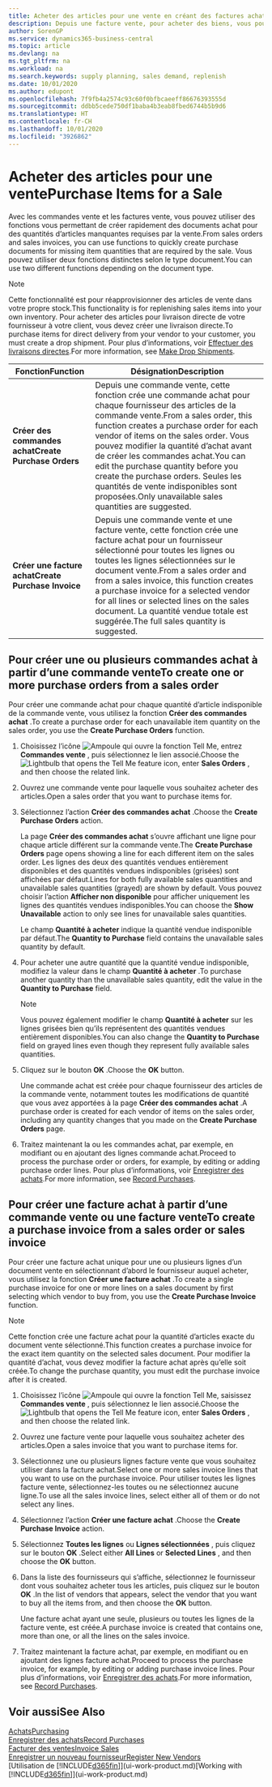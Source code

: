 ```yaml
---
title: Acheter des articles pour une vente en créant des factures achat | Microsoft Docs
description: Depuis une facture vente, pour acheter des biens, vous pouvez créer une facture achat pour un fournisseur.
author: SorenGP
ms.service: dynamics365-business-central
ms.topic: article
ms.devlang: na
ms.tgt_pltfrm: na
ms.workload: na
ms.search.keywords: supply planning, sales demand, replenish
ms.date: 10/01/2020
ms.author: edupont
ms.openlocfilehash: 7f9fb4a2574c93c60f0bfbcaeeff86676393555d
ms.sourcegitcommit: ddbb5cede750df1baba4b3eab8fbed6744b5b9d6
ms.translationtype: HT
ms.contentlocale: fr-CH
ms.lasthandoff: 10/01/2020
ms.locfileid: "3926862"
---
```

# <a name="purchase-items-for-a-sale"></a><span data-ttu-id="5e939-103">Acheter des articles pour une vente</span><span class="sxs-lookup"><span data-stu-id="5e939-103">Purchase Items for a Sale</span></span>
<span data-ttu-id="5e939-104">Avec les commandes vente et les factures vente, vous pouvez utiliser des fonctions vous permettant de créer rapidement des documents achat pour des quantités d’articles manquantes requises par la vente.</span><span class="sxs-lookup"><span data-stu-id="5e939-104">From sales orders and sales invoices, you can use functions to quickly create purchase documents for missing item quantities that are required by the sale.</span></span> <span data-ttu-id="5e939-105">Vous pouvez utiliser deux fonctions distinctes selon le type document.</span><span class="sxs-lookup"><span data-stu-id="5e939-105">You can use two different functions depending on the document type.</span></span>

> [!Note]
> <span data-ttu-id="5e939-106">Cette fonctionnalité est pour réapprovisionner des articles de vente dans votre propre stock.</span><span class="sxs-lookup"><span data-stu-id="5e939-106">This functionality is for replenishing sales items into your own inventory.</span></span> <span data-ttu-id="5e939-107">Pour acheter des articles pour livraison directe de votre fournisseur à votre client, vous devez créer une livraison directe.</span><span class="sxs-lookup"><span data-stu-id="5e939-107">To purchase items for direct delivery from your vendor to your customer, you must create a drop shipment.</span></span> <span data-ttu-id="5e939-108">Pour plus d’informations, voir [Effectuer des livraisons directes](sales-how-drop-shipment.md).</span><span class="sxs-lookup"><span data-stu-id="5e939-108">For more information, see [Make Drop Shipments](sales-how-drop-shipment.md).</span></span>   

|<span data-ttu-id="5e939-109">Fonction</span><span class="sxs-lookup"><span data-stu-id="5e939-109">Function</span></span>|<span data-ttu-id="5e939-110">Désignation</span><span class="sxs-lookup"><span data-stu-id="5e939-110">Description</span></span>|
|--------|-----------|
|<span data-ttu-id="5e939-111">**Créer des commandes achat**</span><span class="sxs-lookup"><span data-stu-id="5e939-111">**Create Purchase Orders**</span></span>|<span data-ttu-id="5e939-112">Depuis une commande vente, cette fonction crée une commande achat pour chaque fournisseur des articles de la commande vente.</span><span class="sxs-lookup"><span data-stu-id="5e939-112">From a sales order, this function creates a purchase order for each vendor of items on the sales order.</span></span> <span data-ttu-id="5e939-113">Vous pouvez modifier la quantité d’achat avant de créer les commandes achat.</span><span class="sxs-lookup"><span data-stu-id="5e939-113">You can edit the purchase quantity before you create the purchase orders.</span></span> <span data-ttu-id="5e939-114">Seules les quantités de vente indisponibles sont proposées.</span><span class="sxs-lookup"><span data-stu-id="5e939-114">Only unavailable sales quantities are suggested.</span></span>
|<span data-ttu-id="5e939-115">**Créer une facture achat**</span><span class="sxs-lookup"><span data-stu-id="5e939-115">**Create Purchase Invoice**</span></span>|<span data-ttu-id="5e939-116">Depuis une commande vente et une facture vente, cette fonction crée une facture achat pour un fournisseur sélectionné pour toutes les lignes ou toutes les lignes sélectionnées sur le document vente.</span><span class="sxs-lookup"><span data-stu-id="5e939-116">From a sales order and from a sales invoice, this function creates a purchase invoice for a selected vendor for all lines or selected lines on the sales document.</span></span> <span data-ttu-id="5e939-117">La quantité vendue totale est suggérée.</span><span class="sxs-lookup"><span data-stu-id="5e939-117">The full sales quantity is suggested.</span></span>|

## <a name="to-create-one-or-more-purchase-orders-from-a-sales-order"></a><span data-ttu-id="5e939-118">Pour créer une ou plusieurs commandes achat à partir d’une commande vente</span><span class="sxs-lookup"><span data-stu-id="5e939-118">To create one or more purchase orders from a sales order</span></span>
<span data-ttu-id="5e939-119">Pour créer une commande achat pour chaque quantité d’article indisponible de la commande vente, vous utilisez la fonction **Créer des commandes achat** .</span><span class="sxs-lookup"><span data-stu-id="5e939-119">To create a purchase order for each unavailable item quantity on the sales order, you use the **Create Purchase Orders** function.</span></span>

1. <span data-ttu-id="5e939-120">Choisissez l’icône ![Ampoule qui ouvre la fonction Tell Me](media/ui-search/search_small.png "Dites-moi ce que vous voulez faire"), entrez **Commandes vente** , puis sélectionnez le lien associé.</span><span class="sxs-lookup"><span data-stu-id="5e939-120">Choose the ![Lightbulb that opens the Tell Me feature](media/ui-search/search_small.png "Tell me what you want to do") icon, enter **Sales Orders** , and then choose the related link.</span></span>
2. <span data-ttu-id="5e939-121">Ouvrez une commande vente pour laquelle vous souhaitez acheter des articles.</span><span class="sxs-lookup"><span data-stu-id="5e939-121">Open a sales order that you want to purchase items for.</span></span>
3. <span data-ttu-id="5e939-122">Sélectionnez l’action **Créer des commandes achat** .</span><span class="sxs-lookup"><span data-stu-id="5e939-122">Choose the **Create Purchase Orders** action.</span></span>

    <span data-ttu-id="5e939-123">La page **Créer des commandes achat** s’ouvre affichant une ligne pour chaque article différent sur la commande vente.</span><span class="sxs-lookup"><span data-stu-id="5e939-123">The **Create Purchase Orders** page opens showing a line for each different item on the sales order.</span></span> <span data-ttu-id="5e939-124">Les lignes des deux des quantités vendues entièrement disponibles et des quantités vendues indisponibles (grisées) sont affichées par défaut.</span><span class="sxs-lookup"><span data-stu-id="5e939-124">Lines for both fully available sales quantities and unavailable sales quantities (grayed) are shown by default.</span></span> <span data-ttu-id="5e939-125">Vous pouvez choisir l’action **Afficher non disponible** pour afficher uniquement les lignes des quantités vendues indisponibles.</span><span class="sxs-lookup"><span data-stu-id="5e939-125">You can choose the **Show Unavailable** action to only see lines for unavailable sales quantities.</span></span>

    <span data-ttu-id="5e939-126">Le champ **Quantité à acheter** indique la quantité vendue indisponible par défaut.</span><span class="sxs-lookup"><span data-stu-id="5e939-126">The **Quantity to Purchase** field contains the unavailable sales quantity by default.</span></span>
4. <span data-ttu-id="5e939-127">Pour acheter une autre quantité que la quantité vendue indisponible, modifiez la valeur dans le champ **Quantité à acheter** .</span><span class="sxs-lookup"><span data-stu-id="5e939-127">To purchase another quantity than the unavailable sales quantity, edit the value in the **Quantity to Purchase** field.</span></span>

    > [!NOTE]  
    >   <span data-ttu-id="5e939-128">Vous pouvez également modifier le champ **Quantité à acheter** sur les lignes grisées bien qu’ils représentent des quantités vendues entièrement disponibles.</span><span class="sxs-lookup"><span data-stu-id="5e939-128">You can also change the **Quantity to Purchase** field on grayed lines even though they represent fully available sales quantities.</span></span>
5. <span data-ttu-id="5e939-129">Cliquez sur le bouton **OK** .</span><span class="sxs-lookup"><span data-stu-id="5e939-129">Choose the **OK** button.</span></span>

    <span data-ttu-id="5e939-130">Une commande achat est créée pour chaque fournisseur des articles de la commande vente, notamment toutes les modifications de quantité que vous avez apportées à la page **Créer des commandes achat** .</span><span class="sxs-lookup"><span data-stu-id="5e939-130">A purchase order is created for each vendor of items on the sales order, including any quantity changes that you made on the **Create Purchase Orders** page.</span></span>
7. <span data-ttu-id="5e939-131">Traitez maintenant la ou les commandes achat, par exemple, en modifiant ou en ajoutant des lignes commande achat.</span><span class="sxs-lookup"><span data-stu-id="5e939-131">Proceed to process the purchase order or orders, for example, by editing or adding purchase order lines.</span></span> <span data-ttu-id="5e939-132">Pour plus d’informations, voir [Enregistrer des achats](purchasing-how-record-purchases.md).</span><span class="sxs-lookup"><span data-stu-id="5e939-132">For more information, see [Record Purchases](purchasing-how-record-purchases.md).</span></span>


## <a name="to-create-a-purchase-invoice-from-a-sales-order-or-sales-invoice"></a><span data-ttu-id="5e939-133">Pour créer une facture achat à partir d’une commande vente ou une facture vente</span><span class="sxs-lookup"><span data-stu-id="5e939-133">To create a purchase invoice from a sales order or sales invoice</span></span>
<span data-ttu-id="5e939-134">Pour créer une facture achat unique pour une ou plusieurs lignes d’un document vente en sélectionnant d’abord le fournisseur auquel acheter, vous utilisez la fonction **Créer une facture achat** .</span><span class="sxs-lookup"><span data-stu-id="5e939-134">To create a single purchase invoice for one or more lines on a sales document by first selecting which vendor to buy from, you use the **Create Purchase Invoice** function.</span></span>

> [!NOTE]  
>   <span data-ttu-id="5e939-135">Cette fonction crée une facture achat pour la quantité d’articles exacte du document vente sélectionné.</span><span class="sxs-lookup"><span data-stu-id="5e939-135">This function creates a purchase invoice for the exact item quantity on the selected sales document.</span></span> <span data-ttu-id="5e939-136">Pour modifier la quantité d’achat, vous devez modifier la facture achat après qu’elle soit créée.</span><span class="sxs-lookup"><span data-stu-id="5e939-136">To change the purchase quantity, you must edit the purchase invoice after it is created.</span></span>  

1. <span data-ttu-id="5e939-137">Choisissez l’icône ![Ampoule qui ouvre la fonction Tell Me](media/ui-search/search_small.png "Dites-moi ce que vous voulez faire"), saisissez **Commandes vente** , puis sélectionnez le lien associé.</span><span class="sxs-lookup"><span data-stu-id="5e939-137">Choose the ![Lightbulb that opens the Tell Me feature](media/ui-search/search_small.png "Tell me what you want to do") icon, enter **Sales Orders** , and then choose the related link.</span></span>
2. <span data-ttu-id="5e939-138">Ouvrez une facture vente pour laquelle vous souhaitez acheter des articles.</span><span class="sxs-lookup"><span data-stu-id="5e939-138">Open a sales invoice that you want to purchase items for.</span></span>
3. <span data-ttu-id="5e939-139">Sélectionnez une ou plusieurs lignes facture vente que vous souhaitez utiliser dans la facture achat.</span><span class="sxs-lookup"><span data-stu-id="5e939-139">Select one or more sales invoice lines that you want to use on the purchase invoice.</span></span> <span data-ttu-id="5e939-140">Pour utiliser toutes les lignes facture vente, sélectionnez-les toutes ou ne sélectionnez aucune ligne.</span><span class="sxs-lookup"><span data-stu-id="5e939-140">To use all the sales invoice lines, select either all of them or do not select any lines.</span></span>
4. <span data-ttu-id="5e939-141">Sélectionnez l’action **Créer une facture achat** .</span><span class="sxs-lookup"><span data-stu-id="5e939-141">Choose the **Create Purchase Invoice** action.</span></span>
5. <span data-ttu-id="5e939-142">Sélectionnez **Toutes les lignes** ou **Lignes sélectionnées** , puis cliquez sur le bouton **OK** .</span><span class="sxs-lookup"><span data-stu-id="5e939-142">Select either **All Lines** or **Selected Lines** , and then choose the **OK** button.</span></span>  
6. <span data-ttu-id="5e939-143">Dans la liste des fournisseurs qui s’affiche, sélectionnez le fournisseur dont vous souhaitez acheter tous les articles, puis cliquez sur le bouton **OK** .</span><span class="sxs-lookup"><span data-stu-id="5e939-143">In the list of vendors that appears, select the vendor that you want to buy all the items from, and then choose the **OK** button.</span></span>

    <span data-ttu-id="5e939-144">Une facture achat ayant une seule, plusieurs ou toutes les lignes de la facture vente, est créée.</span><span class="sxs-lookup"><span data-stu-id="5e939-144">A purchase invoice is created that contains one, more than one, or all the lines on the sales invoice.</span></span>
7. <span data-ttu-id="5e939-145">Traitez maintenant la facture achat, par exemple, en modifiant ou en ajoutant des lignes facture achat.</span><span class="sxs-lookup"><span data-stu-id="5e939-145">Proceed to process the purchase invoice, for example, by editing or adding purchase invoice lines.</span></span> <span data-ttu-id="5e939-146">Pour plus d’informations, voir [Enregistrer des achats](purchasing-how-record-purchases.md).</span><span class="sxs-lookup"><span data-stu-id="5e939-146">For more information, see [Record Purchases](purchasing-how-record-purchases.md).</span></span>

## <a name="see-also"></a><span data-ttu-id="5e939-147">Voir aussi</span><span class="sxs-lookup"><span data-stu-id="5e939-147">See Also</span></span>
[<span data-ttu-id="5e939-148">Achats</span><span class="sxs-lookup"><span data-stu-id="5e939-148">Purchasing</span></span>](purchasing-manage-purchasing.md)  
[<span data-ttu-id="5e939-149">Enregistrer des achats</span><span class="sxs-lookup"><span data-stu-id="5e939-149">Record Purchases</span></span>](purchasing-how-record-purchases.md)  
[<span data-ttu-id="5e939-150">Facturer des ventes</span><span class="sxs-lookup"><span data-stu-id="5e939-150">Invoice Sales</span></span>](sales-how-invoice-sales.md)  
[<span data-ttu-id="5e939-151">Enregistrer un nouveau fournisseur</span><span class="sxs-lookup"><span data-stu-id="5e939-151">Register New Vendors</span></span>](purchasing-how-register-new-vendors.md)  
<span data-ttu-id="5e939-152">[Utilisation de [!INCLUDE[d365fin](includes/d365fin_md.md)]](ui-work-product.md)</span><span class="sxs-lookup"><span data-stu-id="5e939-152">[Working with [!INCLUDE[d365fin](includes/d365fin_md.md)]](ui-work-product.md)</span></span>
